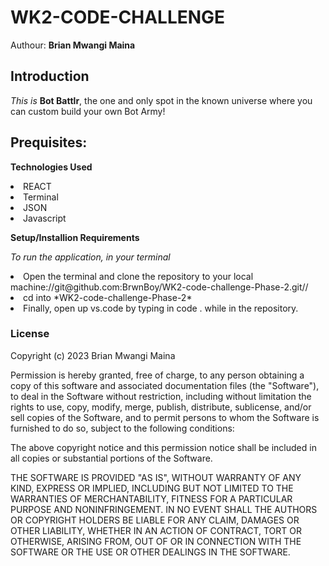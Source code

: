 # WK2-CODE-CHALLENGE
Authour: **Brian Mwangi Maina**

## Introduction
*This is* **Bot Battlr**, the one and only spot in the known universe where you
can custom build your own Bot Army!

## Prequisites:

**Technologies Used**

<li>REACT
<li>Terminal
<li>JSON
<li>Javascript

**Setup/Installion Requirements**

*To run the application, in your terminal*

<li>Open the terminal and clone the repository to your local machine://git@github.com:BrwnBoy/WK2-code-challenge-Phase-2.git//
<li>cd into *WK2-code-challenge-Phase-2*
<li>Finally, open up vs.code by typing in code . while in the repository.

### License 

Copyright (c) 2023 Brian Mwangi Maina

Permission is hereby granted, free of charge, to any person obtaining a copy
of this software and associated documentation files (the "Software"), to deal
in the Software without restriction, including without limitation the rights
to use, copy, modify, merge, publish, distribute, sublicense, and/or sell
copies of the Software, and to permit persons to whom the Software is
furnished to do so, subject to the following conditions:

The above copyright notice and this permission notice shall be included in all
copies or substantial portions of the Software.

THE SOFTWARE IS PROVIDED "AS IS", WITHOUT WARRANTY OF ANY KIND, EXPRESS OR
IMPLIED, INCLUDING BUT NOT LIMITED TO THE WARRANTIES OF MERCHANTABILITY,
FITNESS FOR A PARTICULAR PURPOSE AND NONINFRINGEMENT. IN NO EVENT SHALL THE
AUTHORS OR COPYRIGHT HOLDERS BE LIABLE FOR ANY CLAIM, DAMAGES OR OTHER
LIABILITY, WHETHER IN AN ACTION OF CONTRACT, TORT OR OTHERWISE, ARISING FROM,
OUT OF OR IN CONNECTION WITH THE SOFTWARE OR THE USE OR OTHER DEALINGS IN THE
SOFTWARE.